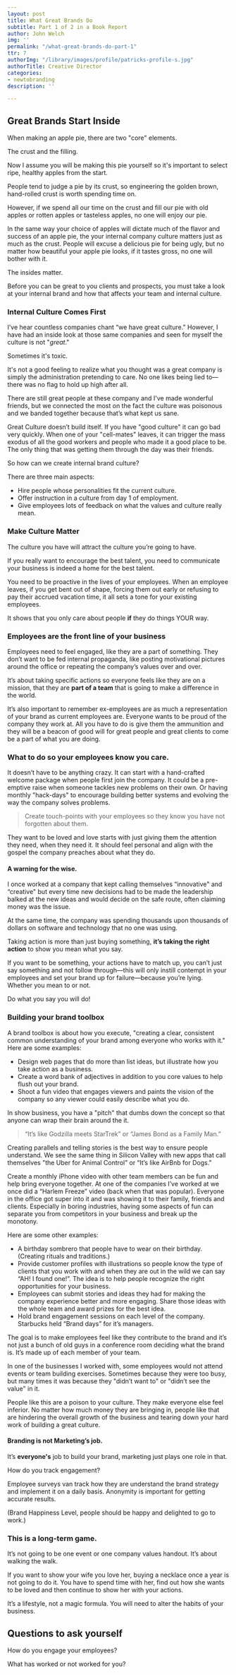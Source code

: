 ```yaml
---
layout: post
title: What Great Brands Do
subtitle: Part 1 of 2 in a Book Report
author: John Welch
img: ''
permalink: "/what-great-brands-do-part-1"
ttr: 7
authorImg: "/library/images/profile/patricks-profile-s.jpg"
authorTitle: Creative Director
categories:
- newtobranding
description: ''

---
```

## Great Brands Start Inside

When making an apple pie, there are two "core" elements.

The crust and the filling.

Now I assume you will be making this pie yourself so it's important to select ripe, healthy apples from the start.

People tend to judge a pie by its crust, so engineering the golden brown, hand-rolled crust is worth spending time on.

However, if we spend all our time on the crust and fill our pie with old apples or rotten apples or tasteless apples, no one will enjoy our pie.

In the same way your choice of apples will dictate much of the flavor and success of an apple pie, the your internal company culture matters just as much as the crust. People will excuse a delicious pie for being ugly, but no matter how beautiful your apple pie looks, if it tastes gross, no one will bother with it.

The insides matter.

Before you can be great to you clients and prospects, you must take a look at your internal brand and how that affects your team and internal culture.

### Internal Culture Comes First

I’ve hear countless companies chant “we have great culture.” However, I have had an inside look at those same companies and seen for myself the culture is not "_great_."

Sometimes it's toxic.

It's not a good feeling to realize what you thought was a great company is simply the administration pretending to care. No one likes being lied to—there was no flag to hold up high after all.

There are still great people at these company and I've made wonderful friends, but we connected the most on the fact the culture was poisonous and we banded together because that’s what kept us sane.

Great Culture doesn’t build itself. If you have "good culture" it can go bad very quickly. When one of your "cell-mates" leaves, it can trigger the mass exodus of all the good workers and people who made it a good place to be. The only thing that was getting them through the day was their friends.

So how can we create internal brand culture?

There are three main aspects:

* Hire people whose personalities fit the current culture.
* Offer instruction in a culture from day 1 of employment.
* Give employees lots of feedback on what the values and culture really mean.

### Make Culture Matter

The culture you have will attract the culture you’re going to have.

If you really want to encourage the best talent, you need to communicate your business is indeed a home for the best talent.

You need to be proactive in the lives of your employees. When an employee leaves, if you get bent out of shape, forcing them out early or refusing to pay their accrued vacation time, it all sets a tone for your existing employees.

It shows that you only care about people **if** they do things YOUR way.

### Employees are the front line of your business

Employees need to feel engaged, like they are a part of something. They don’t want to be fed internal propaganda, like posting motivational pictures around the office or repeating the company’s values over and over.

It’s about taking specific actions so everyone feels like they are on a mission, that they are **part of a team** that is going to make a difference in the world.

It’s also important to remember ex-employees are as much a representation of your brand as current employees are. Everyone wants to be proud of the company they work at. All you have to do is give them the ammunition and they will be a beacon of good will for great people and great clients to come be a part of what you are doing.

### What to do so your employees know you care.

It doesn’t have to be anything crazy. It can start with a hand-crafted welcome package when people first join the company. It could be a pre-emptive raise when someone tackles new problems on their own. Or having monthly "hack-days" to encourage building better systems and evolving the way the company solves problems.

> Create touch-points with your employees so they know you have not forgotten about them.

They want to be loved and love starts with just giving them the attention they need, when they need it. It should feel personal and align with the gospel the company preaches about what they do.

#### A warning for the wise.

I once worked at a company that kept calling themselves “innovative" and “creative" but every time new decisions had to be made the leadership balked at the new ideas and would decide on the safe route, often claiming money was the issue.

At the same time, the company was spending thousands upon thousands of dollars on software and technology that no one was using.

Taking action is more than just buying something, **it’s taking the right action** to show you mean what you say.

If you want to be something, your actions have to match up, you can’t just say something and not follow through—this will only instill contempt in your employees and set your brand up for failure—because you’re lying. Whether you mean to or not.

Do what you say you will do!

### Building your brand toolbox

A brand toolbox is about how you execute, "creating a clear, consistent common understanding of your brand among everyone who works with it." Here are some examples:

* Design web pages that do more than list ideas, but illustrate how you take action as a business.
* Create a word bank of adjectives in addition to you core values to help flush out your brand.
* Shoot a fun video that engages viewers and paints the vision of the company so any viewer could easily describe what you do.

In show business, you have a "pitch" that dumbs down the concept so that anyone can wrap their brain around the it.

> “It’s like Godzilla meets StarTrek” or “James Bond as a Family Man.”

Creating parallels and telling stories is the best way to ensure people understand. We see the same thing in Silicon Valley with new apps that call themselves "the Uber for Animal Control” or “It’s like AirBnb for Dogs."

Create a monthly iPhone video with other team members can be fun and help bring everyone together. At one of the companies I’ve worked at we once did a “Harlem Freeze” video (back when that was popular). Everyone in the office got super into it and was showing it to their family, friends and clients. Especially in boring industries, having some aspects of fun can separate you from competitors in your business and break up the monotony.

Here are some other examples:

* A birthday sombrero that people have to wear on their birthday. (Creating rituals and traditions.)
* Provide customer profiles with illustrations so people know the type of clients that you work with and when they are out in the wild we can say “AH! I found one!”. The idea is to help people recognize the right opportunities for your business.
* Employees can submit stories and ideas they had for making the company experience better and more engaging. Share those ideas with the whole team and award prizes for the best idea.
* Hold brand engagement sessions on each level of the company. Starbucks held “Brand days” for it’s managers.

The goal is to make employees feel like they contribute to the brand and it’s not just a bunch of old guys in a conference room deciding what the brand is. It’s made up of each member of your team.

In one of the businesses I worked with, some employees would not attend events or team building exercises. Sometimes because they were too busy, but many times it was because they "didn’t want to" or "didn’t see the value" in it.

People like this are a poison to your culture. They make everyone else feel inferior. No matter how much money they are bringing in, people like that are hindering the overall growth of the business and tearing down your hard work of building a great culture.

#### Branding is not Marketing’s job.

It’s **everyone's** job to build your brand, marketing just plays one role in that.

How do you track engagement?

Employee surveys van track how they are understand the brand strategy and implement it on a daily basis. Anonymity is important for getting accurate results.

(Brand Happiness Level, people should be happy and delighted to go to work.)

### This is a long-term game.

It’s not going to be one event or one company values handout. It’s about walking the walk.

If you want to show your wife you love her, buying a necklace once a year is not going to do it. You have to spend time with her, find out how she wants to be loved and then continue to show her with your actions.

It’s a lifestyle, not a magic formula. You will need to alter the habits of your business.

## Questions to ask yourself

How do you engage your employees?

What has worked or not worked for you?